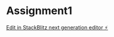 # Assignment1

[Edit in StackBlitz next generation editor ⚡️](https://stackblitz.com/~/github.com/pkamane/Assignment1)